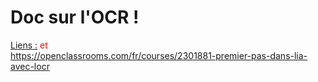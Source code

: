 <h1>Doc sur l'OCR !</h1>


<u>Liens :</u>
<FONT color="red"> et </FONT>
<br/>
https://openclassrooms.com/fr/courses/2301881-premier-pas-dans-lia-avec-locr
